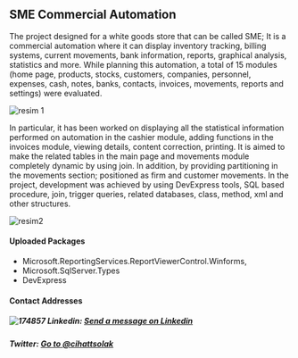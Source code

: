 ## SME Commercial Automation

The project designed for a white goods store that can be called SME; It is a commercial automation where it can display inventory tracking, billing systems, current movements, bank information, reports, graphical analysis, statistics and more. While planning this automation, a total of 15 modules (home page, products, stocks, customers, companies, personnel, expenses, cash, notes, banks, contacts, invoices, movements, reports and settings) were evaluated.

![resim 1](https://user-images.githubusercontent.com/54249736/92268874-d5ce1700-eeeb-11ea-84cf-a4bd89acd833.png)

In particular, it has been worked on displaying all the statistical information performed on automation in the cashier module, adding functions in the invoices module, viewing details, content correction, printing. It is aimed to make the related tables in the main page and movements module completely dynamic by using join. In addition, by providing partitioning in the movements section; positioned as firm and customer movements. In the project, development was achieved by using DevExpress tools, SQL based procedure, join, trigger queries, related databases, class, method, xml and other structures.

![resim2](https://user-images.githubusercontent.com/54249736/92268929-e7afba00-eeeb-11ea-943d-ed57f7c12a47.png)

 #### Uploaded Packages
 * Microsoft.ReportingServices.ReportViewerControl.Winforms,
 * Microsoft.SqlServer.Types
 * DevExpress
 
#### Contact Addresses
##### ![174857](https://user-images.githubusercontent.com/54249736/92269220-6e649700-eeec-11ea-825a-38779594bacd.png) Linkedin: [Send a message on Linkedin](https://www.linkedin.com/in/cihatsolak/)
##### Twitter: [Go to @cihattsolak](https://twitter.com/cihattsolak)
